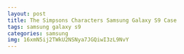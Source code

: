 ```yaml
---
layout: post
title: The Simpsons Characters Samsung Galaxy S9 Case
tags: samsung galaxy s9
categories: samsung
img: 16xmN5ij2TWkU2NSNya7JGQiwI3zL9NvY
---
```

